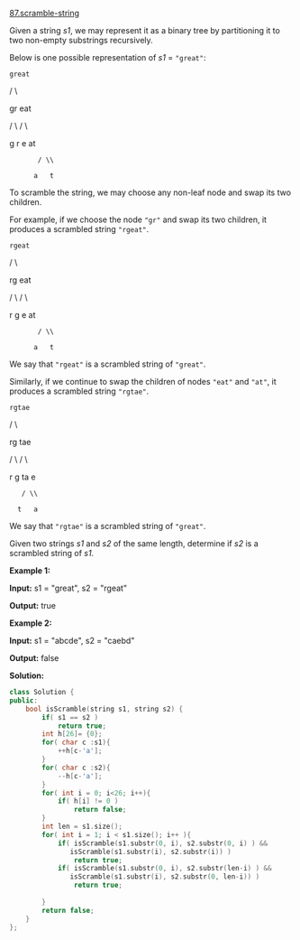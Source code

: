 [87.scramble-string](https://leetcode.com/problems/scramble-string/)  

Given a string _s1_, we may represent it as a binary tree by partitioning it to two non-empty substrings recursively.

Below is one possible representation of _s1_ = `"great"`:

  
    great
  
   /    \\
  
  gr    eat
  
 / \\    /  \\
  
g   r  e   at
  
           / \\
  
          a   t
  

To scramble the string, we may choose any non-leaf node and swap its two children.

For example, if we choose the node `"gr"` and swap its two children, it produces a scrambled string `"rgeat"`.

  
    rgeat
  
   /    \\
  
  rg    eat
  
 / \\    /  \\
  
r   g  e   at
  
           / \\
  
          a   t
  

We say that `"rgeat"` is a scrambled string of `"great"`.

Similarly, if we continue to swap the children of nodes `"eat"` and `"at"`, it produces a scrambled string `"rgtae"`.

  
    rgtae
  
   /    \\
  
  rg    tae
  
 / \\    /  \\
  
r   g  ta  e
  
       / \\
  
      t   a
  

We say that `"rgtae"` is a scrambled string of `"great"`.

Given two strings _s1_ and _s2_ of the same length, determine if _s2_ is a scrambled string of _s1_.

**Example 1:**

  
**Input:** s1 = "great", s2 = "rgeat"
  
**Output:** true
  

**Example 2:**

  
**Input:** s1 = "abcde", s2 = "caebd"
  
**Output:** false  



**Solution:**  

```cpp
class Solution {
public:
    bool isScramble(string s1, string s2) {
        if( s1 == s2 )
            return true;
        int h[26]= {0};
        for( char c :s1){
            ++h[c-'a'];
        }
        for( char c :s2){
            --h[c-'a'];
        }
        for( int i = 0; i<26; i++){
            if( h[i] != 0 ) 
                return false;
        }
        int len = s1.size();
        for( int i = 1; i < s1.size(); i++ ){
            if( isScramble(s1.substr(0, i), s2.substr(0, i) ) && 
               isScramble(s1.substr(i), s2.substr(i)) )
                return true;
            if( isScramble(s1.substr(0, i), s2.substr(len-i) ) && 
               isScramble(s1.substr(i), s2.substr(0, len-i)) )
                return true;
            
        }
        return false;
    }
};
```
      